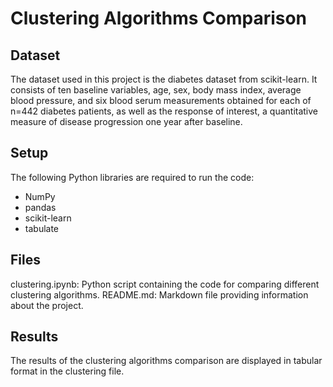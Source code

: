 # Clustering Algorithms Comparison

## Dataset

The dataset used in this project is the diabetes dataset from scikit-learn. It consists of ten baseline variables, age, sex, body mass index, average blood pressure, and six blood serum measurements obtained for each of n=442 diabetes patients, as well as the response of interest, a quantitative measure of disease progression one year after baseline.

## Setup

The following Python libraries are required to run the code:

- NumPy
- pandas
- scikit-learn
- tabulate

## Files
clustering.ipynb: Python script containing the code for comparing different clustering algorithms.
README.md: Markdown file providing information about the project.

## Results
The results of the clustering algorithms comparison are displayed in tabular format in the clustering file.
